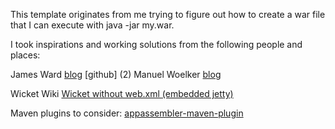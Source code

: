 This template originates from me trying to figure out how to create a war file that I can execute with java -jar my.war.

I took inspirations and working solutions from the following people and places:

James Ward [blog](1) [github] (2)
Manuel Woelker [blog](3)

[1]: http://www.jamesward.com/2011/08/23/war-less-java-web-apps
[2]: https://github.com/jamesward/warless_java_web_apps
[3]: <http://eclipsesource.com/blogs/2009/10/02/executable-wars-with-jetty/> "executable-wars-with-jetty"


Wicket Wiki [Wicket without web.xml (embedded jetty)](4)

[4]: https://cwiki.apache.org/WICKET/wicket-without-webxml-embedded-jetty.html

Maven plugins to consider:
[appassembler-maven-plugin][appassembler-maven-plugin]

[appassembler-maven-plugin]: <http://mojo.codehaus.org/appassembler/appassembler-maven-plugin/>